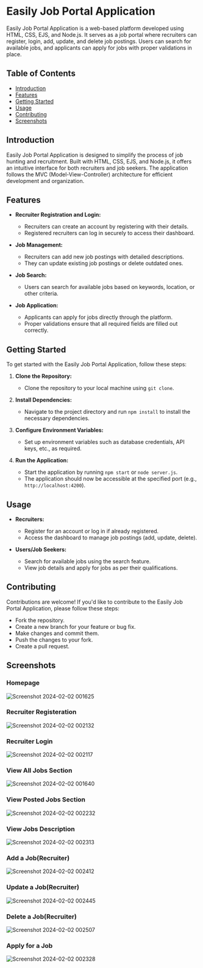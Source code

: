# Easily Job Portal Application

Easily Job Portal Application is a web-based platform developed using HTML, CSS, EJS, and Node.js. It serves as a job portal where recruiters can register, login, add, update, and delete job postings. Users can search for available jobs, and applicants can apply for jobs with proper validations in place.

## Table of Contents

- [Introduction](#introduction)
- [Features](#features)
- [Getting Started](#getting-started)
- [Usage](#usage)
- [Contributing](#contributing)
- [Screenshots](#screenshots)

## Introduction

Easily Job Portal Application is designed to simplify the process of job hunting and recruitment. Built with HTML, CSS, EJS, and Node.js, it offers an intuitive interface for both recruiters and job seekers. The application follows the MVC (Model-View-Controller) architecture for efficient development and organization.

## Features

- **Recruiter Registration and Login:**
  - Recruiters can create an account by registering with their details.
  - Registered recruiters can log in securely to access their dashboard.

- **Job Management:**
  - Recruiters can add new job postings with detailed descriptions.
  - They can update existing job postings or delete outdated ones.

- **Job Search:**
  - Users can search for available jobs based on keywords, location, or other criteria.

- **Job Application:**
  - Applicants can apply for jobs directly through the platform.
  - Proper validations ensure that all required fields are filled out correctly.

## Getting Started

To get started with the Easily Job Portal Application, follow these steps:

1. **Clone the Repository:**
   - Clone the repository to your local machine using `git clone`.

2. **Install Dependencies:**
   - Navigate to the project directory and run `npm install` to install the necessary dependencies.

3. **Configure Environment Variables:**
   - Set up environment variables such as database credentials, API keys, etc., as required.

4. **Run the Application:**
   - Start the application by running `npm start` or `node server.js`.
   - The application should now be accessible at the specified port (e.g., `http://localhost:4200`).

## Usage

- **Recruiters:**
  - Register for an account or log in if already registered.
  - Access the dashboard to manage job postings (add, update, delete).
  
- **Users/Job Seekers:**
  - Search for available jobs using the search feature.
  - View job details and apply for jobs as per their qualifications.

## Contributing

Contributions are welcome! If you'd like to contribute to the Easily Job Portal Application, please follow these steps:

- Fork the repository.
- Create a new branch for your feature or bug fix.
- Make changes and commit them.
- Push the changes to your fork.
- Create a pull request.

## Screenshots

### Homepage
![Screenshot 2024-02-02 001625](https://github.com/Shinia-Gupta/Job-Portal-Application/assets/113818197/f728357b-02ab-427a-804d-fdd2f1c93205)

### Recruiter Registeration
![Screenshot 2024-02-02 002132](https://github.com/Shinia-Gupta/Job-Portal-Application/assets/113818197/76075d9c-dce0-4f1a-a8e9-c273ebf19e31)

### Recruiter Login
![Screenshot 2024-02-02 002117](https://github.com/Shinia-Gupta/Job-Portal-Application/assets/113818197/f2a9ee5d-39f4-49a6-b912-092a35fb2d78)

### View All Jobs Section
![Screenshot 2024-02-02 001640](https://github.com/Shinia-Gupta/Job-Portal-Application/assets/113818197/f9d9edbe-5cf0-4105-9d23-d783f0edacea)

### View Posted Jobs Section
![Screenshot 2024-02-02 002232](https://github.com/Shinia-Gupta/Job-Portal-Application/assets/113818197/d265c862-de8a-4175-8565-1322ae92e670)

### View Jobs Description
![Screenshot 2024-02-02 002313](https://github.com/Shinia-Gupta/Job-Portal-Application/assets/113818197/6cc10538-1149-4ec4-be86-26794aba525f)

### Add a Job(Recruiter)
![Screenshot 2024-02-02 002412](https://github.com/Shinia-Gupta/Job-Portal-Application/assets/113818197/e0cfd6a0-68e8-47be-8dd2-8c4da3f5c84d)

### Update a Job(Recruiter)
![Screenshot 2024-02-02 002445](https://github.com/Shinia-Gupta/Job-Portal-Application/assets/113818197/03478803-8451-4d1a-b538-2ae3907bdd88)

### Delete a Job(Recruiter)
![Screenshot 2024-02-02 002507](https://github.com/Shinia-Gupta/Job-Portal-Application/assets/113818197/84a0835a-134f-4091-902c-69ead30abca5)

### Apply for a Job
![Screenshot 2024-02-02 002328](https://github.com/Shinia-Gupta/Job-Portal-Application/assets/113818197/537c453b-9435-465a-a108-a540f80065d9)

